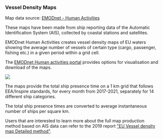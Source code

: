 ### Vessel Density Maps
Map data source: [EMODnet - Human Activities](https://www.emodnet-humanactivities.eu/search-results.php?dataname=Vessel+Density+)

These maps have been made from ship reporting data of the Automatic Identification System (AIS), collected by coastal stations and satellites. 

EMODnet Human Activities creates vessel density maps of EU waters showing the average number of vessels of certain type (cargo, passenger, fishing etc.) in a given period within a grid cell.

 The [EMODnet Human activities portal](https://www.emodnet-humanactivities.eu/view-data.php) provides options for visualisation and download of the maps.

![](https://raw.githubusercontent.com/eurodatacube/eodash-assets/main/collections/E13o_vessel_density_others/vesseldensity.png)


The maps provide the total ship presence time on a 1 km grid that follows EEA/Inspire standards, for every month from 2017-2021, separately for 14 different ship categories.

The total ship presence times are converted to average instantaneous number of ships per square km. 
  
Users that are interested to learn more about the full map production method based on AIS data can refer to the 2019 report ["EU Vessel density map Detailed method"](https://www.emodnet-humanactivities.eu/documents/Vessel%20density%20maps_method_v1.5.pdf). 


